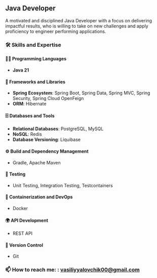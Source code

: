 ## Java Developer
A motivated and disciplined Java Developer with a focus on delivering impactful results, who is willing to take on new challenges and apply proficiency to engineer performing applications.

### 🛠 **Skills and Expertise**

#### 👨‍💻 **Programming Languages**  
- **Java 21**

#### 🚀 **Frameworks and Libraries**  
- **Spring Ecosystem**: Spring Boot, Spring Data, Spring MVC, Spring Security, Spring Cloud OpenFeign  
- **ORM**: Hibernate

#### 🗄️ **Databases and Tools**  
- **Relational Databases**: PostgreSQL, MySQL  
- **NoSQL**: Redis  
- **Database Versioning**: Liquibase  

#### ⚙️ **Build and Dependency Management**  
- Gradle, Apache Maven

#### 🧪 **Testing**  
- Unit Testing, Integration Testing, Testcontainers

#### 🐳 **Containerization and DevOps**  
- Docker

#### 🌍 **API Development**  
- REST API

#### 📂 **Version Control**  
- Git  

### 📫 How to reach me: : vasiliyyalovchik00@gmail.com


<!--
**Vasyabylba/vasyabylba** is a ✨ _special_ ✨ repository because its `README.md` (this file) appears on your GitHub profile.

Here are some ideas to get you started:

- 🔭 I’m currently working on ...
- 🌱 I’m currently learning ...
- 👯 I’m looking to collaborate on ...
- 🤔 I’m looking for help with ...
- 💬 Ask me about ...
- 📫 How to reach me: ...
- 😄 Pronouns: ...
- ⚡ Fun fact: ...
-->
